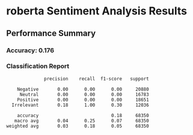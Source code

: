 # roberta Sentiment Analysis Results

## Performance Summary

### Accuracy: 0.176

### Classification Report
```
              precision    recall  f1-score   support

    Negative       0.00      0.00      0.00     20880
     Neutral       0.00      0.00      0.00     16783
    Positive       0.00      0.00      0.00     18651
  Irrelevant       0.18      1.00      0.30     12036

    accuracy                           0.18     68350
   macro avg       0.04      0.25      0.07     68350
weighted avg       0.03      0.18      0.05     68350

```